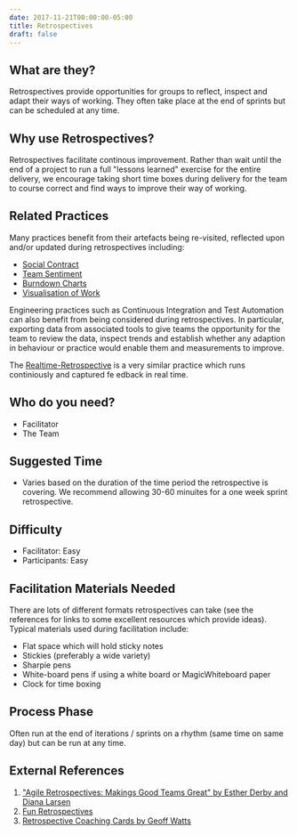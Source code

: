 ```yaml
---
date: 2017-11-21T00:00:00-05:00
title: Retrospectives
draft: false
---
```


## What are they?

Retrospectives provide opportunities for groups to reflect, inspect and adapt their ways of working. They often take place at the end of sprints but can be scheduled at any time.


## Why use Retrospectives?

Retrospectives facilitate continous improvement. Rather than wait until the end of a project to run a full "lessons learned" exercise for the entire delivery, we encourage taking short time boxes during delivery for the team to course correct and find ways to improve their way of working.


## Related Practices

Many practices benefit from their artefacts being re-visited, reflected upon and/or updated during retrospectives including:

- [Social Contract](/practices/social-contract/)
- [Team Sentiment](/practices/team-sentiment/)
- [Burndown Charts](/practices/burndown/)
- [Visualisation of Work](/practices/visualisation-of-work/)

Engineering practices such as Continuous Integration and Test Automation can also benefit from being considered during retrospectives. In particular, exporting data from associated tools to give teams the opportunity for the team to review the data, inspect trends and establish whether any adaption in behaviour or practice would enable them and measurements to improve.

The [Realtime-Retrospective](/practices/realtime-retrospective/) is a very similar practice which runs continiously and captured fe edback in real time.


## Who do you need?

- Facilitator
- The Team

## Suggested Time

- Varies based on the duration of the time period the retrospective is covering. We recommend allowing 30-60 minuites for a one week sprint retrospective.


## Difficulty
- Facilitator: Easy
- Participants: Easy


## Facilitation Materials Needed

There are lots of different formats retrospectives can take (see the references for links to some excellent resources which provide ideas). Typical materials used during facilitation include:

- Flat space which will hold sticky notes
- Stickies (preferably a wide variety)
- Sharpie pens
- White-board pens if using a white board or MagicWhiteboard paper
- Clock for time boxing


## Process Phase

Often run at the end of iterations / sprints on a rhythm (same time on same day) but can be run at any time.


## External References

1. ["Agile Retrospectives: Makings Good Teams Great" by Esther Derby and Diana Larsen](http://amzn.eu/is9H7Az)
2. [Fun Retrospectives](http://www.funretrospectives.com/)
2. [Retrospective Coaching Cards by Geoff Watts](https://www.amazon.co.uk/Retrospective-Coaching-Cards-Geoff-Watts/dp/0957587473/ref=sr_1_16?ie=UTF8&qid=1523958717&sr=8-16&keywords=retrospectives)
 
